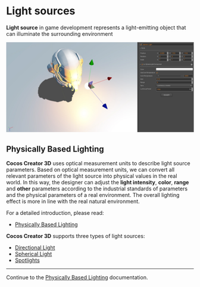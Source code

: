# Light sources

__Light source__ in game development represents a light-emitting object that can illuminate the surrounding environment

![light scene](light/lighting.png)

## Physically Based Lighting
__Cocos Creator 3D__ uses optical measurement units to describe light source parameters. Based on optical measurement units, we can convert all relevant parameters of the light source into physical values in the real world. In this way, the designer can adjust the __light intensity__, __color__, __range__ and __other__ parameters according to the industrial standards of parameters and the physical parameters of a real environment. The overall lighting effect is more in line with the real natural environment.

For a detailed introduction, please read:
- [Physically Based Lighting](light/pbr-lighting.md)

__Cocos Creator 3D__ supports three types of light sources:
- [Directional Light](light/dir-light.md)
- [Spherical Light](light/sphere-light.md)
- [Spotlights](light/spot-light.md)

---

Continue to the [Physically Based Lighting](light/pbr-lighting.md) documentation.